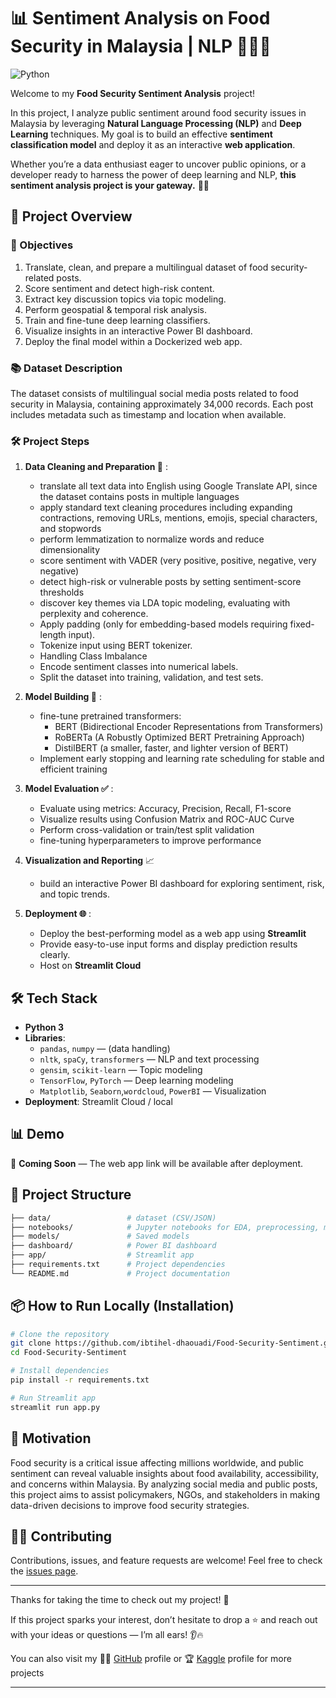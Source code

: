 # 📊 Sentiment Analysis on Food Security in Malaysia | NLP 🌾🇲🇾

![Python](https://img.shields.io/badge/python-3.11-blue)

Welcome to my **Food Security Sentiment Analysis** project!

In this project, I analyze public sentiment around food security issues in Malaysia by leveraging **Natural Language Processing (NLP)** and **Deep Learning** techniques. My goal is to build an effective **sentiment classification model** and deploy it as an interactive **web application**.

Whether you’re a data enthusiast eager to uncover public opinions, or a developer ready to harness the power of deep learning and NLP, **this sentiment analysis project is your gateway.** 🚀✨



## 🚀 Project Overview

### 🎯 Objectives

1. Translate, clean, and prepare a multilingual dataset of food security-related posts.
3. Score sentiment and detect high-risk content.
4. Extract key discussion topics via topic modeling.
5. Perform geospatial & temporal risk analysis.
6. Train and fine-tune deep learning classifiers.
7. Visualize insights in an interactive Power BI dashboard.
8. Deploy the final model within a Dockerized web app.

### 📚 Dataset Description

The dataset consists of multilingual social media posts related to food security in Malaysia, containing approximately 34,000 records. Each post includes metadata such as timestamp and location when available.


### 🛠️ Project Steps
1. **Data Cleaning and Preparation 🧹** :
   - translate all text data into English using Google Translate API, since the dataset contains posts in multiple languages
   - apply standard text cleaning procedures including expanding contractions, removing URLs, mentions, emojis, special characters, and stopwords
   - perform lemmatization to normalize words and reduce dimensionality
   - score sentiment with VADER (very positive, positive, negative, very negative)
   - detect high-risk or vulnerable posts by setting sentiment-score thresholds
   - discover key themes via LDA topic modeling, evaluating with perplexity and coherence.
   - Apply padding (only for embedding-based models requiring fixed-length input).
   - Tokenize input using BERT tokenizer.
   - Handling Class Imbalance
   - Encode sentiment classes into numerical labels.
   - Split the dataset into training, validation, and test sets.
     
3. **Model Building 🤖** :
   - fine-tune pretrained transformers:
      - BERT (Bidirectional Encoder Representations from Transformers)
      - RoBERTa (A Robustly Optimized BERT Pretraining Approach)
      - DistilBERT (a smaller, faster, and lighter version of BERT)
   - Implement early stopping and learning rate scheduling for stable and efficient training
     
4. **Model Evaluation ✅** :
   - Evaluate using metrics: Accuracy, Precision, Recall, F1-score
   - Visualize results using Confusion Matrix and ROC-AUC Curve
   - Perform cross-validation or train/test split validation
   - fine-tuning hyperparameters to improve performance
   
4. **Visualization and Reporting** 📈  
   - build an interactive Power BI dashboard for exploring sentiment, risk, and topic trends.
     
5. **Deployment 🌐** :
   - Deploy the best-performing model as a web app using **Streamlit**
   - Provide easy-to-use input forms and display prediction results clearly.
   - Host on **Streamlit Cloud**



## 🛠️ Tech Stack

- **Python 3**
- **Libraries**:
  - `pandas`, `numpy` — (data handling)
  - `nltk`, `spaCy`, `transformers` — NLP and text processing
  - `gensim`, `scikit-learn`  — Topic modeling
  - `TensorFlow`, `PyTorch` — Deep learning modeling
  - `Matplotlib`, `Seaborn`,`wordcloud`, `PowerBI` — Visualization
- **Deployment**: Streamlit Cloud / local


## 📊 Demo

🚧 **Coming Soon** — The web app link will be available after deployment.

## 📂 Project Structure
```bash
├── data/                 # dataset (CSV/JSON)
├── notebooks/            # Jupyter notebooks for EDA, preprocessing, modeling
├── models/               # Saved models
├── dashboard/            # Power BI dashboard
├── app/                  # Streamlit app
├── requirements.txt      # Project dependencies
└── README.md             # Project documentation
```

## 📦 How to Run Locally (Installation)

```bash
# Clone the repository
git clone https://github.com/ibtihel-dhaouadi/Food-Security-Sentiment.git
cd Food-Security-Sentiment

# Install dependencies
pip install -r requirements.txt

# Run Streamlit app
streamlit run app.py

```

## 🌟 Motivation

Food security is a critical issue affecting millions worldwide, and public sentiment can reveal valuable insights about food availability, accessibility, and concerns within Malaysia. By analyzing social media and public posts, this project aims to assist policymakers, NGOs, and stakeholders in making data-driven decisions to improve food security strategies.


## 🕵️‍♂️ Contributing
Contributions, issues, and feature requests are welcome!
Feel free to check the [issues page](https://github.com/ibtihel-dhaouadi/Food-Security-Sentiment/issues).



---

Thanks for taking the time to check out my project! 🙌

If this project sparks your interest, don’t hesitate to drop a ⭐ and reach out with your ideas or questions — I’m all ears! 👂🔥

You can also visit my 🧑‍💻 [GitHub](https://github.com/ibtihel-dhaouadi) profile or 🏆 [Kaggle](https://www.kaggle.com/dhaouadiibtihel98) profile for more projects

---



